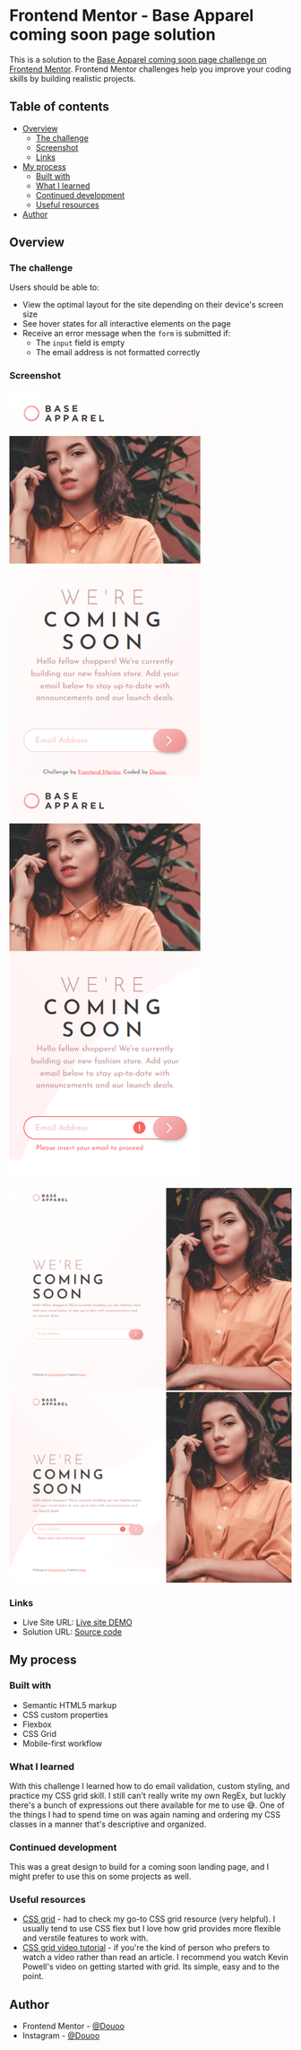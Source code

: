 # Frontend Mentor - Base Apparel coming soon page solution

This is a solution to the [Base Apparel coming soon page challenge on Frontend Mentor](https://www.frontendmentor.io/challenges/base-apparel-coming-soon-page-5d46b47f8db8a7063f9331a0). Frontend Mentor challenges help you improve your coding skills by building realistic projects. 

## Table of contents

- [Overview](#overview)
  - [The challenge](#the-challenge)
  - [Screenshot](#screenshot)
  - [Links](#links)
- [My process](#my-process)
  - [Built with](#built-with)
  - [What I learned](#what-i-learned)
  - [Continued development](#continued-development)
  - [Useful resources](#useful-resources)
- [Author](#author)


## Overview

### The challenge

Users should be able to:

- View the optimal layout for the site depending on their device's screen size
- See hover states for all interactive elements on the page
- Receive an error message when the `form` is submitted if:
  - The `input` field is empty
  - The email address is not formatted correctly

### Screenshot


![](mobile-screenshot-default.png)
![](mobile-screenshot-active.png)


![](web-screenshot-default.png)
![](web-screenshot-active.png)

### Links


- Live Site URL: [Live site DEMO](https://douoo.github.io/frontendmentor_challenges/base-apparel-coming-soon-master/)
- Solution URL: [Source code](https://github.com/Douoo/frontendmentor_challenges/tree/main/base-apparel-coming-soon-master)

## My process

### Built with

- Semantic HTML5 markup
- CSS custom properties
- Flexbox
- CSS Grid
- Mobile-first workflow

### What I learned
With this challenge I learned how to do email validation, custom styling, and practice my CSS grid skill. I still can't really write my own RegEx, but luckly there's a bunch of expressions out there available for me to use 😅.
One of the things I had to spend time on was again naming and ordering my CSS classes in a manner that's descriptive and organized.


### Continued development

This was a great design to build for a coming soon landing page, and I might prefer to use this on some projects as well.

### Useful resources


- [CSS grid](https://css-tricks.com/snippets/css/complete-guide-grid/) - had to check my go-to CSS grid resource (very helpful). I usually tend to use CSS flex but I love how grid provides more flexible and verstile features to work with.
- [CSS grid video tutorial](https://www.youtube.com/watch?v=8QSqwbSztnA) - if you're the kind of person who prefers to watch a video rather than read an article. I recommend you watch Kevin Powell's video on getting started with grid. Its simple, easy and to the point.

## Author

- Frontend Mentor - [@Douoo](https://www.frontendmentor.io/profile/douoo)
- Instagram - [@Douoo](https://www.instagram.com/douooo/)

